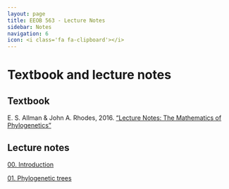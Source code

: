 ```yaml
---
layout: page
title: EEOB 563 - Lecture Notes
sidebar: Notes
navigation: 6
icon: <i class='fa fa-clipboard'></i>
---
```


# Textbook and lecture notes

## Textbook

E. S. Allman & John A. Rhodes, 2016. [“Lecture Notes: The Mathematics of Phylogenetics”](https://jarhodesuaf.github.io/PhyloBook.pdf)

## Lecture notes

[00. Introduction](https://isu-molphyl.github.io/EEOB563-Spring2023/lecture_notes/00_Introduction.pdf)

[01. Phylogenetic trees](https://isu-molphyl.github.io/EEOB563-Spring2023/lecture_notes/01-phylogenetic_trees.pdf)

<!--[02. Homology and alignment](https://isu-molphyl.github.io/EEOB563-Spring2023/lecture_notes/02-homology_and_msa.pdf)

[03. Maximum Parsimony](https://isu-molphyl.github.io/EEOB563-Spring2023/lecture_notes/03_Maximum_parsimony.pdf)

[04. Distance Methods](https://isu-molphyl.github.io/EEOB563-Spring2023/lecture_notes/04_Distance_methods.pdf)

[05. Maximum Likelihood](https://isu-molphyl.github.io/EEOB563-Spring2023/lecture_notes/05_Maximum_likelihood.pdf)

[06. Bayesian Analysis](https://isu-molphyl.github.io/EEOB563-Spring2023/lecture_notes/06_Bayesian_phylogenetics.pdf)

[07. Hypothesis testing](https://isu-molphyl.github.io/EEOB563-Spring2023/lecture_notes/07_Model_use.pdf)

[08. Molecualar Evolution](https://isu-molphyl.github.io/EEOB563-Spring2023/lecture_notes/08_Molecular_evolution.pdf)

[09. Gene Trees in Species Trees](https://isu-molphyl.github.io/EEOB563-Spring2023/lecture_notes/09_Gene_species_trees.pdf)

[10. Phylogenomics](https://isu-molphyl.github.io/EEOB563-Spring2023/lecture_notes/10_Phylogenomics.pdf)

[11. Ancestral Reconstruction](https://isu-molphyl.github.io/EEOB563-Spring2023/lecture_notes/11_Ancestral_reconstruction.pdf)

[12. Phylogenetic Comparative Methods](https://isu-molphyl.github.io/EEOB563-Spring2023/lecture_notes/12_Phylogenetic_comparative_methods.pdf)

[13. Molecular Clocks](https://isu-molphyl.github.io/EEOB563-Spring2023/lecture_notes/13_Molecular_clocks.pdf)
-->
